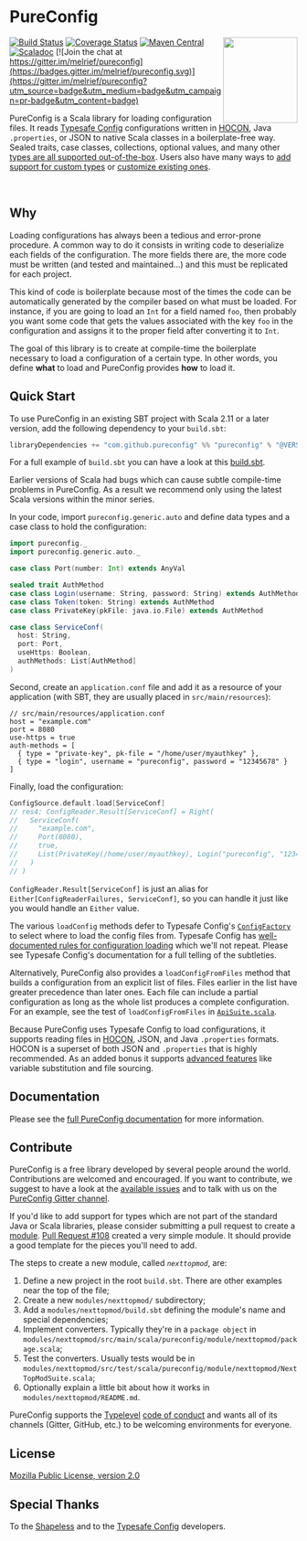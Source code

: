 # PureConfig

<img src="docs/src/main/resources/microsite/img/pureconfig-logo-1040x1200.png" width="130px" height="150px" align="right">

[![Build Status](https://github.com/pureconfig/pureconfig/workflows/CI/badge.svg?branch=master)](https://github.com/pureconfig/pureconfig/actions?query=workflow%3ACI+branch%3Amaster)
[![Coverage Status](https://coveralls.io/repos/github/pureconfig/pureconfig/badge.svg?branch=master)](https://coveralls.io/github/pureconfig/pureconfig?branch=master)
[![Maven Central](https://maven-badges.herokuapp.com/maven-central/com.github.pureconfig/pureconfig_2.12/badge.svg)](https://search.maven.org/artifact/com.github.pureconfig/pureconfig_2.12)
[![Scaladoc](https://javadoc.io/badge/com.github.pureconfig/pureconfig-core_2.12.svg)](https://javadoc.io/page/com.github.pureconfig/pureconfig-core_2.12/latest/pureconfig/index.html)
[![Join the chat at https://gitter.im/melrief/pureconfig](https://badges.gitter.im/melrief/pureconfig.svg)](https://gitter.im/melrief/pureconfig?utm_source=badge&utm_medium=badge&utm_campaign=pr-badge&utm_content=badge)

PureConfig is a Scala library for loading configuration files. It reads [Typesafe Config](https://github.com/lightbend/config) configurations written in [HOCON](https://github.com/lightbend/config/blob/master/HOCON.md#hocon-human-optimized-config-object-notation), Java `.properties`, or JSON to native Scala classes in a boilerplate-free way. Sealed traits, case classes, collections, optional values, and many other [types are all supported out-of-the-box](https://pureconfig.github.io/docs/built-in-supported-types.html). Users also have many ways to [add support for custom types](https://pureconfig.github.io/docs/supporting-new-types.html) or [customize existing ones](https://pureconfig.github.io/docs/overriding-behavior-for-types.html).

<br clear="right"> <!-- Turn off the wrapping for the logo image. -->

## Why

Loading configurations has always been a tedious and error-prone procedure. A common way to do it
consists in writing code to deserialize each fields of the configuration. The more fields there are,
the more code must be written (and tested and maintained...) and this must be replicated for each project.

This kind of code is boilerplate because most of the times the code can be automatically generated by
the compiler based on what must be loaded. For instance, if you are going to load an `Int` for a field
named `foo`, then probably you want some code that gets the values associated with the key `foo` in
the configuration and assigns it to the proper field after converting it to `Int`.

The goal of this library is to create at compile-time the boilerplate necessary to load a configuration of a
certain type. In other words, you define **what** to load and PureConfig provides **how** to load it.


## Quick Start

To use PureConfig in an existing SBT project with Scala 2.11 or a later version, add the following dependency to your
`build.sbt`:

```scala
libraryDependencies += "com.github.pureconfig" %% "pureconfig" % "@VERSION@"
```

For a full example of `build.sbt` you can have a look at this [build.sbt](https://github.com/pureconfig/pureconfig/blob/master/example/build.sbt).

Earlier versions of Scala had bugs which can cause subtle compile-time problems in PureConfig.
As a result we recommend only using the latest Scala versions within the minor series.

In your code, import `pureconfig.generic.auto` and define data types and a case class to hold the configuration:

```scala
import pureconfig._
import pureconfig.generic.auto._

case class Port(number: Int) extends AnyVal

sealed trait AuthMethod
case class Login(username: String, password: String) extends AuthMethod
case class Token(token: String) extends AuthMethod
case class PrivateKey(pkFile: java.io.File) extends AuthMethod

case class ServiceConf(
  host: String,
  port: Port,
  useHttps: Boolean,
  authMethods: List[AuthMethod]
)
```

Second, create an `application.conf` file and add it as a resource of your application (with SBT, they are usually
placed in `src/main/resources`):

```
// src/main/resources/application.conf
host = "example.com"
port = 8080
use-https = true
auth-methods = [
  { type = "private-key", pk-file = "/home/user/myauthkey" },
  { type = "login", username = "pureconfig", password = "12345678" }
]
```

Finally, load the configuration:

```scala
ConfigSource.default.load[ServiceConf]
// res4: ConfigReader.Result[ServiceConf] = Right(
//   ServiceConf(
//     "example.com",
//     Port(8080),
//     true,
//     List(PrivateKey(/home/user/myauthkey), Login("pureconfig", "12345678"))
//   )
// )
```

`ConfigReader.Result[ServiceConf]` is just an alias for `Either[ConfigReaderFailures, ServiceConf]`, so you can handle
it just like you would handle an `Either` value.

The various `loadConfig` methods defer to Typesafe Config's
[`ConfigFactory`](https://lightbend.github.io/config/latest/api/com/typesafe/config/ConfigFactory.html) to
select where to load the config files from. Typesafe Config has [well-documented rules for configuration
loading](https://github.com/lightbend/config#standard-behavior) which we'll not repeat. Please see Typesafe
Config's documentation for a full telling of the subtleties.

Alternatively, PureConfig also provides a `loadConfigFromFiles` method that builds a configuration from
an explicit list of files. Files earlier in the list have greater precedence than later ones. Each file can
include a partial configuration as long as the whole list produces a complete configuration. For an example,
see the test of `loadConfigFromFiles` in
[`ApiSuite.scala`](https://github.com/pureconfig/pureconfig/blob/master/tests/src/test/scala/pureconfig/ApiSuite.scala).

Because PureConfig uses Typesafe Config to load configurations, it supports reading files in [HOCON](https://github.com/lightbend/config/blob/master/HOCON.md#hocon-human-optimized-config-object-notation), JSON, and Java `.properties` formats. HOCON is a superset of both JSON and `.properties` that is highly recommended. As an added bonus it supports [advanced features](https://github.com/lightbend/config/blob/master/README.md#features-of-hocon) like variable substitution and file sourcing.


## Documentation

Please see the [full PureConfig documentation](https://pureconfig.github.io/docs) for more information.


## Contribute

PureConfig is a free library developed by several people around the world.
Contributions are welcomed and encouraged. If you want to contribute, we suggest to have a look at the
[available issues](https://github.com/pureconfig/pureconfig/issues) and to talk with
us on the [PureConfig Gitter channel](https://gitter.im/melrief/pureconfig?utm_source=badge&utm_medium=badge&utm_campaign=pr-badge&utm_content=badge).

If you'd like to add support for types which are not part of the standard Java or Scala libraries, please consider submitting a pull request to create a [module](https://pureconfig.github.io/docs/library-integrations.html). [Pull Request #108](https://github.com/pureconfig/pureconfig/pull/108/files) created a very simple module. It should provide a good template for the pieces you'll need to add.

The steps to create a new module, called _`nexttopmod`_, are:

1. Define a new project in the root `build.sbt`. There are other examples near the top of the file;
2. Create a new  `modules/nexttopmod/` subdirectory;
3. Add a `modules/nexttopmod/build.sbt` defining the module's name and special dependencies;
4. Implement converters. Typically they're in a `package object` in `modules/nexttopmod/src/main/scala/pureconfig/module/nexttopmod/package.scala`;
5. Test the converters. Usually tests would be in `modules/nexttopmod/src/test/scala/pureconfig/module/nexttopmod/NextTopModSuite.scala`;
6. Optionally explain a little bit about how it works in `modules/nexttopmod/README.md`.

PureConfig supports the [Typelevel](http://typelevel.org) [code of conduct](http://typelevel.org/conduct.html) and wants all of its channels (Gitter, GitHub, etc.) to be
welcoming environments for everyone.


## License

[Mozilla Public License, version 2.0](LICENSE)


## Special Thanks

To the [Shapeless](https://github.com/milessabin/shapeless) and to the [Typesafe Config](https://github.com/lightbend/config)
developers.
